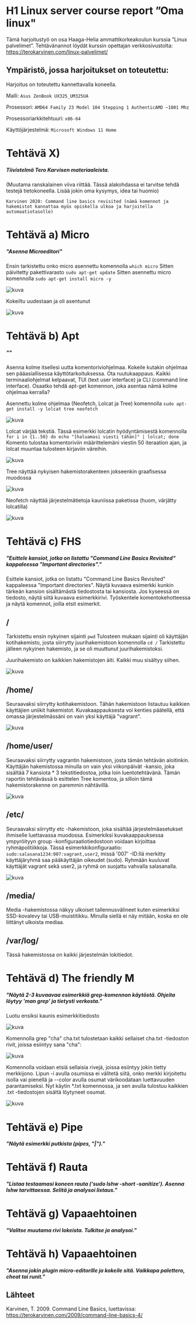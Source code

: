# H1 Linux server course report ”Oma linux"

Tämä harjoitustyö on osa Haaga-Helia ammattikorkeakoulun kurssia ”Linux palvelimet”. 
Tehtävänannot löydät kurssin opettajan verkkosivustolta: https://terokarvinen.com/linux-palvelimet/

## Ympäristö, jossa harjoitukset on toteutettu:

Harjoitus on toteutettu kannettavalla koneella.

Malli: `Asus ZenBook UX325_UM325UA`

Prosessori: `AMD64 Family 23 Model 104 Stepping 1 AuthenticAMD ~1801 Mhz`

Prosessoriarkkitehtuuri: `x86-64`

Käyttöjärjestelmä: `Microsoft Windows 11 Home`

# Tehtävä X) 
##### Tiivistelmä Tero Karvisen materiaaleista.

(Muutama ranskalainen viiva riittää. Tässä alakohdassa ei tarvitse tehdä testejä tietokoneella. Lisää jokin oma kysymys, idea tai huomio)

    Karvinen 2020: Command line basics revisited (nämä komennot ja hakemistot kannattaa myös opiskella ulkoa ja harjoitella automaatiotasolle)

# Tehtävä a) Micro
##### "Asenna Microeditori"

Ensin tarkistettu onko micro asennettu komennolla ``which micro``
Sitten päivitetty pakettivarasto ``sudo apt-get update``
Sitten asennettu micro komennolla ``sudo apt-get install micro -y``

![kuva](https://github.com/user-attachments/assets/b404eb04-8e84-45d3-97a6-416acb8505b9)

Kokeiltu uudestaan ja oli asentunut

![kuva](https://github.com/user-attachments/assets/24f5993d-ad5a-4d68-abdf-617069f025d1)

# Tehtävä b) Apt
##### ""
 Asenna kolme itsellesi uutta komentoriviohjelmaa. Kokeile kutakin ohjelmaa sen pääasiallisessa käyttötarkoituksessa. Ota ruutukaappaus. 
 Kaikki terminaaliohjelmat kelpaavat, TUI (text user interface) ja CLI (command line interface). Osaatko tehdä apt-get komennon, joka asentaa nämä kolme ohjelmaa kerralla?

 Asennettu kolme ohjelmaa (Neofetch, Lolcat ja Tree) komennolla ``sudo apt-get install -y lolcat tree neofetch``

 ![kuva](https://github.com/user-attachments/assets/aef5f9cb-716e-42d3-a8f2-04ad69f09cd6)

 Lolcat värjää tekstiä.
 Tässä esimerkki lolcatin hyödyntämisestä komennolla ``for i in {1..50} do echo "[haluamasi viesti tähän]" | lolcat; done`` 
 Komento tulostaa komentoriviin määrittelemäni viestin 50 iteraation ajan, ja lolcat muuntaa tulosteen kirjaviin väreihin.

 ![kuva](https://github.com/user-attachments/assets/91e23653-8dfd-49a4-a7ad-a2103003bbcc)

Tree näyttää nykyisen hakemistorakenteen jokseenkin graafisessa muodossa

![kuva](https://github.com/user-attachments/assets/fd542aa4-44db-4703-a785-3d0ec7fb813f)

Neofetch näyttää järjestelmätietoja kauniissa paketissa (huom, värjätty lolcatilla)

![kuva](https://github.com/user-attachments/assets/11950fb5-7f9d-4602-ab65-17be1d303610)



 # Tehtävä c) FHS
##### "Esittele kansiot, jotka on listattu "Command Line Basics Revisited" kappaleessa "Important directories"."
Esittele kansiot, jotka on listattu "Command Line Basics Revisited" kappaleessa "Important directories". Näytä kuvaava esimerkki kunkin tärkeän kansion sisältämästä tiedostosta tai kansiosta. Jos kyseessä on tiedosto, näytä siitä kuvaava esimerkkirivi. Työskentele komentokehotteessa ja näytä komennot, joilla etsit esimerkit.

## /

Tarkistettu ensin nykyinen sijainti ``pwd``
Tulosteen mukaan sijainti oli käyttäjän kotihakemisto, josta siirrytty juurihakemistoon komennolla ``cd /``
Tarkistettu jälleen nykyinen hakemisto, ja se oli muuttunut juurihakemistoksi. 

Juurihakemisto on kaikkien hakemistojen äiti. Kaikki muu sisältyy siihen. 

![kuva](https://github.com/user-attachments/assets/eadf1542-876c-489f-b605-9e447c69e82f)

## /home/

Seuraavaksi siirrytty kotihakemistoon. Tähän hakemistoon listautuu kaikkien käyttäjien uniikit hakemistot. Kuvakaappauksesta voi kenties päätellä, että omassa järjestelmässäni on vain yksi käyttäjä "vagrant".

![kuva](https://github.com/user-attachments/assets/f1d61621-5fa1-409a-9c47-68161803e33b)

## /home/user/

Seuraavaksi siirrytty vagrantin hakemistoon, josta tämän tehtävän aloitinkin. 
Käyttäjän hakemistossa minulla on vain yksi viikonpäivät -kansio, joka sisältää 7 kansiota * 3 tekstitiedostoa, jotka loin luentotehtävänä. Tämän raportin tehtävässä b esittelen Tree komentoa, ja silloin tämä hakemistorakenne on paremmin nähtävillä.

![kuva](https://github.com/user-attachments/assets/2e7df877-bd88-4c8e-b7a3-4868d124783e)

## /etc/

Seuraavaksi siirrytty etc -hakemistoon, joka sisältää järjestelmäasetukset ihmiselle luettavassa muodossa.
Esimerkiksi kuvakaappauksessa ympyröityyn group -konfiguraatiotiedostoon voidaan kirjoittaa ryhmäpolitiikkoja. Tässä esimerkkikonfiguraatio: ``sudo:salasana1234:007:vagrant,user2``, missä '007' -ID:llä merkitty käyttäjäryhmä saa pääkäyttäjän oikeudet (sudo). Ryhmään kuuluvat käyttäjät vagrant sekä user2, ja ryhmä on suojattu vahvalla salasanalla.  

![kuva](https://github.com/user-attachments/assets/4d08d70e-c249-4c98-974e-ecee8aa08ef6)


## /media/

Media -hakemistossa näkyy ulkoiset tallennusvälineet kuten esimerkiksi SSD-kovalevy tai USB-muistitikku. 
Minulla siellä ei näy mitään, koska en ole liittänyt ulkoista mediaa.

## /var/log/

Tässä hakemistossa on kaikki järjestelmän lokitiedot.


# Tehtävä d) The friendly M
##### "Näytä 2-3 kuvaavaa esimerkkiä grep-komennon käytöstä. Ohjeita löytyy 'man grep' ja tietysti verkosta."

Luotu ensiksi kaunis esimerkkitiedosto

![kuva](https://github.com/user-attachments/assets/a54075db-1429-4794-8e86-ebb46e92f9d8)

Komennolla grep "cha" cha.txt tulostetaan kaikki sellaiset cha.txt -tiedoston rivit, joissa esiintyy sana "cha":

![kuva](https://github.com/user-attachments/assets/83ffdc33-f754-473c-836a-e25dd76d61de)

Komennolla voidaan etsiä sellaisia rivejä, joissa esiintyy jokin tietty merkkijono. Lipun -i avulla osumissa ei välitetä siitä, onko merkki kirjoitettu isolla vai pienellä ja --color avulla osumat värikoodataan luettavuuden parantamiseksi. Nyt käytin *.txt komennossa, ja sen avulla tulostuu kaikkien .txt -tiedostojen sisältä löytyneet osumat.

![kuva](https://github.com/user-attachments/assets/6f9d51f5-0178-4401-b159-825ba6e8ec6d)




# Tehtävä e) Pipe
##### "Näytä esimerkki putkista (pipes, "|")."


# Tehtävä f) Rauta
##### "Listaa testaamasi koneen rauta (‘sudo lshw -short -sanitize’). Asenna lshw tarvittaessa. Selitä ja analysoi listaus."

# Tehtävä g) Vapaaehtoinen
##### "Valitse muutama rivi lokeista. Tulkitse ja analysoi."

# Tehtävä h) Vapaaehtoinen
##### "Asenna jokin plugin micro-editorille ja kokeile sitä. Vaikkapa palettero, cheat tai runit."



## Lähteet

Karvinen, T. 2009. Command Line Basics, luettavissa: https://terokarvinen.com/2009/command-line-basics-4/ 

